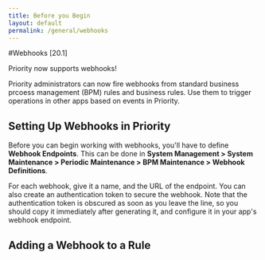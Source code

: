 ```yaml
---
title: Before you Begin
layout: default
permalink: /general/webhooks
---
```


<style type="text/css">
    
    ul {
        list-style-type: disc;
    }

    #main_content_wrap {
        font-size: 120%;
        width: 60%;
    }

</style>

#Webhooks
[20.1]

Priority now supports webhooks!

Priority administrators can now fire webhooks from standard business prcoess management (BPM) rules and business rules. Use them to trigger operations in other apps based on events in Priority.

## Setting Up Webhooks in Priority

Before you can begin working with webhooks, you'll have to define **Webhook Endpoints**. This can be done in **System Management > System Maintenance > Periodic Maintenance > BPM Maintenance > Webhook Definitions**.

For each webhook, give it a name, and the URL of the endpoint. You can also create an authentication token to secure the webhook. Note that the authentication token is obscured as soon as you leave the line, so you should copy it immediately after generating it, and configure it in your app's webhook endpoint.

## Adding a Webhook to a Rule

